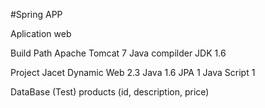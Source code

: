 #Spring APP

Aplication web

Build Path
	Apache Tomcat 7
	Java compilder JDK 1.6

Project Jacet
	Dynamic Web 2.3
	Java 1.6
	JPA 1
	Java Script 1

DataBase (Test)
	products (id, description, price)
